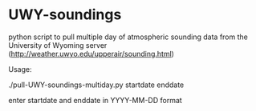 # UWY-soundings
python script to pull multiple day of atmospheric sounding data from the University of Wyoming server (http://weather.uwyo.edu/upperair/sounding.html)

Usage:

./pull-UWY-soundings-multiday.py startdate enddate

enter startdate and enddate in YYYY-MM-DD format 


